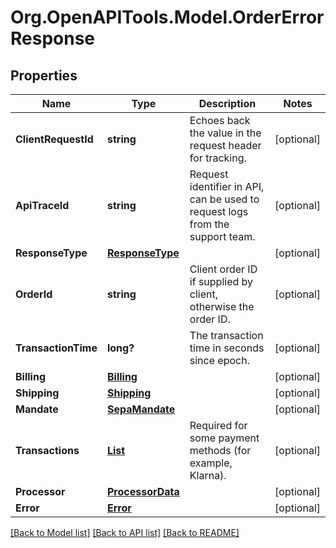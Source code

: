 # Org.OpenAPITools.Model.OrderErrorResponse
## Properties

Name | Type | Description | Notes
------------ | ------------- | ------------- | -------------
**ClientRequestId** | **string** | Echoes back the value in the request header for tracking. | [optional] 
**ApiTraceId** | **string** | Request identifier in API, can be used to request logs from the support team. | [optional] 
**ResponseType** | [**ResponseType**](ResponseType.md) |  | [optional] 
**OrderId** | **string** | Client order ID if supplied by client, otherwise the order ID. | [optional] 
**TransactionTime** | **long?** | The transaction time in seconds since epoch. | [optional] 
**Billing** | [**Billing**](Billing.md) |  | [optional] 
**Shipping** | [**Shipping**](Shipping.md) |  | [optional] 
**Mandate** | [**SepaMandate**](SepaMandate.md) |  | [optional] 
**Transactions** | [**List<Transaction>**](Transaction.md) | Required for some payment methods (for example, Klarna). | [optional] 
**Processor** | [**ProcessorData**](ProcessorData.md) |  | [optional] 
**Error** | [**Error**](Error.md) |  | [optional] 

[[Back to Model list]](../README.md#documentation-for-models) [[Back to API list]](../README.md#documentation-for-api-endpoints) [[Back to README]](../README.md)

